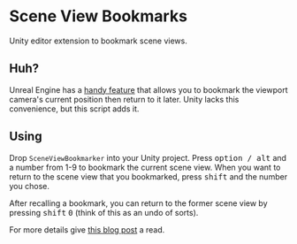 # Scene View Bookmarks

Unity editor extension to bookmark scene views.


## Huh?

Unreal Engine has a [handy feature](https://www.youtube.com/watch?v=_i-d5OZmhWI) that allows you to bookmark the viewport camera's current position then return to it later. Unity lacks this convenience, but this script adds it.


## Using

Drop `SceneViewBookmarker` into your Unity project. Press <kbd>option / alt</kbd> and a number from 1-9 to bookmark the current scene view. When you want to return to the scene view that you bookmarked, press <kbd>shift</kbd> and the number you chose.

After recalling a bookmark, you can return to the former scene view by pressing <kbd>shift</kbd> <kbd>0</kbd> (think of this as an undo of sorts).

For more details give [this blog post](http://localhost:4000/2018/01/24/unity-scene-view-bookmarks) a read.
